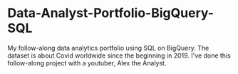 # Data-Analyst-Portfolio-BigQuery-SQL
My follow-along data analytics portfolio using SQL on BigQuery. The dataset is about Covid worldwide since the beginning in 2019. I've done this follow-along project with a youtuber, Alex the Analyst.
